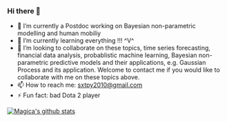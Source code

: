 ### Hi there 👋

- 🔭 I’m currently a Postdoc working on Bayesian non-parametric modelling and human mobiliy
- 🌱 I’m currently learning everything !!! ^V^
- 👯 I’m looking to collaborate on these topics, time series forecasting, financial data analysis, probablistic machine learning, Bayesian non-parametric predictive models and their applications, e.g. Gaussian Process and its application. Welcome to contact me if you would like to collaborate with me on these topics above.
- 📫 How to reach me: sxtpy2010@gmail.com
- ⚡ Fun fact: bad Dota 2 player

[![Magica's github stats](https://github-readme-stats.vercel.app/api?username=Magica-Chen&hide=contribs,prs)](https://github.com/Magica-Chen/github-readme-stats)


<!--
**Magica-Chen/Magica-Chen** is a ✨ _special_ ✨ repository because its `README.md` (this file) appears on your GitHub profile.

Here are some ideas to get you started:

- 🔭 I’m currently working on ...
- 🌱 I’m currently learning ...
- 👯 I’m looking to collaborate on ...
- 🤔 I’m looking for help with ...
- 💬 Ask me about ...
- 📫 How to reach me: ...
- 😄 Pronouns: ...
- ⚡ Fun fact: ...
-->
